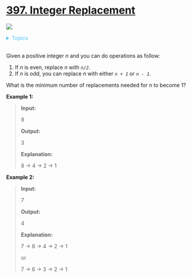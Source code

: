 # [397. Integer Replacement](https://leetcode.com/problems/integer-replacement/description/)

![](https://img.shields.io/badge/Difficulty-Medium-F8AF40.svg)

<details>
<summary style="color:#4FC3F7">Topics</summary>

* [`Math`](https://leetcode.com/tag/math/)
* [`Bit Manipulation`](https://leetcode.com/tag/bit-manipulation/)

</details>
<br />

Given a positive integer _n_ and you can do operations as follow:

 1. If _n_ is even, replace _n_ with _`n/2`_.
 2. If _n_ is odd, you can replace _n_ with either _`n + 1`_ or _`n - 1`_.

What is the minimum number of replacements needed for _n_ to become 1?

**Example 1:**

> **Input:**
>
> 8
>
>
> **Output:**
>
> 3
>
> **Explanation:**
>
> 8 -> 4 -> 2 -> 1


**Example 2:**

> **Input:**
>
> 7
>
>
> **Output:**
>
> 4
>
> **Explanation:**
>
> 7 -> 8 -> 4 -> 2 -> 1
>
> or
>
>  7 -> 6 -> 3 -> 2 -> 1